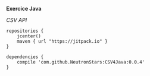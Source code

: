 **Exercice Java**

*CSV API*

```
repositories {
    jcenter()
    maven { url "https://jitpack.io" }
}

dependencies {
    compile 'com.github.NeutronStars:CSV4Java:0.0.4'
}
```
